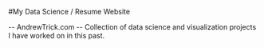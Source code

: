 #My Data Science / Resume Website

-- AndrewTrick.com --
Collection of data science and visualization projects I have worked on in this past.
